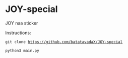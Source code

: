 # JOY-special
JOY naa sticker

Instructions:

<code>git clone https://github.com/batatavadaX/JOY-special</code>

```python3 main.py```

